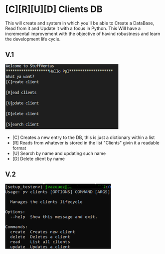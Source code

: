 
# [C][R][U][D] Clients DB
This will create and system in which you'll be able to Create a DataBase, Read from it and Update it with a focus in Python. This Will have a incremental improvement with the objective of havind robustness and learn the development life cycle.

## V.1
![Alt text](v1.png)
* [C] Creates a new entry to the DB, this is just a dictionary within a list
* [R] Reads from whatever is stored in the list "Clients" givin it a readable format 
* [U] Search by name and updating such name
* [D] Delete client by name

## V.2
![Alt text](v2.png)
